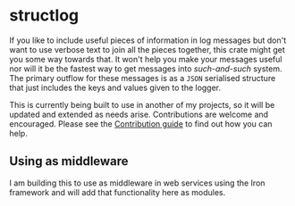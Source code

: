 # structlog

If you like to include useful pieces of information in log messages but don't want to use verbose text to join all the pieces
together, this crate might get you some way towards that. It won't help you make your messages useful nor will it be the fastest
way to get messages into _such-and-such_ system. The primary outflow for these messages is as a `JSON` serialised structure that
just includes the keys and values given to the logger.

This is currently being built to use in another of my projects, so it will be updated and extended as needs arise. Contributions 
are welcome and encouraged. Please see the [Contribution guide](CONTRIBUTING.md) to find out how you can help.

## Using as middleware

I am building this to use as middleware in web services using the Iron framework and will add that functionality here as
modules.